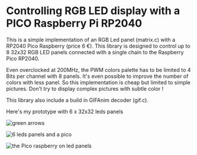 # Controlling RGB LED display with a PICO Raspberry Pi RP2040
This is a simple implementation of an RGB Led panel (matrix.c) with a RP2040 Pico Raspberry (price 6 €).
This library is designed to control up to 8 32x32 RGB LED panels connected with a single chain to the Raspberry Pico RP2040.

Even overclocked at 200MHz, the PWM colors palette has to be limited to 4 Bits per channel with 8 panels.
It's even possible to improve the number of colors with less panel. So this implementation is cheap but limited to simple pictures.
Don't try to display complex pictures with subtle color !

This library also include a build in GIFAnim decoder (gif.c).

Here's my prototype with 6 x 32x32 leds panels

![green arrows](https://github.com/gege13007/RGB-Led-matrix-with-Gif-decoder-RP2040-pico/blob/main/green-arrow-6_105644.jpg)

![6 leds panels and a pico](https://github.com/gege13007/RGB-Led-matrix-with-Gif-decoder-RP2040-pico/blob/main/panels-6-leds-rear_110143.jpg)

![the Pico raspberry on led panels](https://github.com/gege13007/RGB-Led-matrix-with-Gif-decoder-RP2040-pico/blob/main/rgb-leds-pico-rear_105537.jpg)
